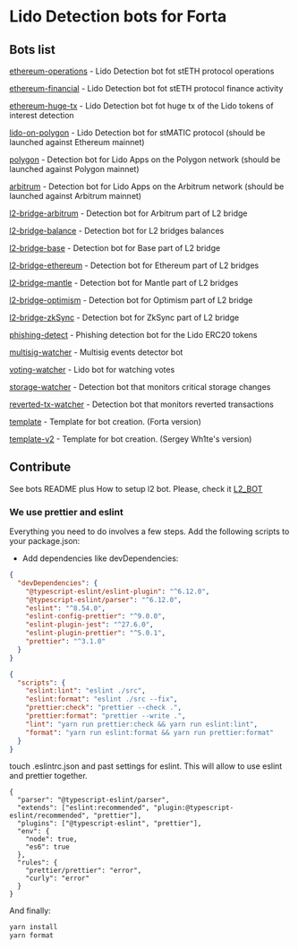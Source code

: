 # Lido Detection bots for Forta

## Bots list

[ethereum-operations](./ethereum-operations) - Lido Detection bot fot stETH protocol operations

[ethereum-financial](./ethereum-financial) - Lido Detection bot fot stETH protocol finance activity

[ethereum-huge-tx](./ethereum-huge-tx) - Lido Detection bot fot huge tx of the Lido tokens of interest detection

[lido-on-polygon](./lido-on-polygon) - Lido Detection bot for stMATIC protocol (should be launched against Ethereum
mainnet)

[polygon](./polygon) - Detection bot for Lido Apps on the Polygon network (should be launched against Polygon mainnet)

[arbitrum](./arbitrum) - Detection bot for Lido Apps on the Arbitrum network (should be launched against Arbitrum
mainnet)

[l2-bridge-arbitrum](./l2-bridge-arbitrum) - Detection bot for Arbitrum part of L2 bridge

[l2-bridge-balance](./l2-bridge-balance) - Detection bot for L2 bridges balances

[l2-bridge-base](./l2-bridge-base) - Detection bot for Base part of L2 bridge

[l2-bridge-ethereum](./l2-bridge-ethereum) - Detection bot for Ethereum part of L2 bridges

[l2-bridge-mantle](./l2-bridge-mantle) - Detection bot for Mantle part of L2 bridges

[l2-bridge-optimism](./l2-bridge-optimism) - Detection bot for Optimism part of L2 bridge

[l2-bridge-zkSync](./l2-bridge-zksync) - Detection bot for ZkSync part of L2 bridge

[phishing-detect](./phishing-detect) - Phishing detection bot for the Lido ERC20 tokens

[multisig-watcher](./multisig-watcher) - Multisig events detector bot

[voting-watcher](./voting-watcher) - Lido bot for watching votes

[storage-watcher](./storage-watcher) - Detection bot that monitors critical storage changes

[reverted-tx-watcher](./reverted-tx-watcher) - Detection bot that monitors reverted transactions

[template](./template) - Template for bot creation. (Forta version)

[template-v2](./template-v2) - Template for bot creation. (Sergey Wh1te's version)

## Contribute

See bots README plus
How to setup l2 bot. Please, check it [L2_BOT](L2_BOT.md)

### We use prettier and eslint

Everything you need to do involves a few steps.
Add the following scripts to your package.json:

- Add dependencies like devDependencies:

```json
{
  "devDependencies": {
    "@typescript-eslint/eslint-plugin": "^6.12.0",
    "@typescript-eslint/parser": "^6.12.0",
    "eslint": "^8.54.0",
    "eslint-config-prettier": "^9.0.0",
    "eslint-plugin-jest": "^27.6.0",
    "eslint-plugin-prettier": "^5.0.1",
    "prettier": "^3.1.0"
  }
}
```

```json
{
  "scripts": {
    "eslint:lint": "eslint ./src",
    "eslint:format": "eslint ./src --fix",
    "prettier:check": "prettier --check .",
    "prettier:format": "prettier --write .",
    "lint": "yarn run prettier:check && yarn run eslint:lint",
    "format": "yarn run eslint:format && yarn run prettier:format"
  }
}
```

touch .eslintrc.json and past settings for eslint. This will allow to use eslint and prettier together.

```
{
  "parser": "@typescript-eslint/parser",
  "extends": ["eslint:recommended", "plugin:@typescript-eslint/recommended", "prettier"],
  "plugins": ["@typescript-eslint", "prettier"],
  "env": {
    "node": true,
    "es6": true
  },
  "rules": {
    "prettier/prettier": "error",
    "curly": "error"
  }
}
```

And finally:

```bash
yarn install
yarn format
```
